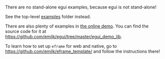 There are no stand-alone egui examples, because egui is not stand-alone!

See the top-level [examples](https://github.com/emilk/egui/tree/master/examples/) folder instead.

There are also plenty of examples in [the online demo](https://www.egui.rs/#demo). You can find the source code for it
at <https://github.com/emilk/egui/tree/master/egui_demo_lib>.

To learn how to set up `eframe` for web and native, go to <https://github.com/emilk/eframe_template/> and follow the
instructions there!
